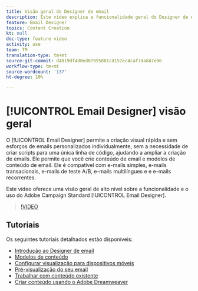 ```yaml
---
title: Visão geral do Designer de email
description: Este vídeo explica a funcionalidade geral do Designer de email e como projetar um email do zero.Esta página lista todos os vídeos de recursos disponíveis para o designer de email da Adobe Campaign
feature: Email Designer
topics: Content Creation
kt: null
doc-type: feature video
activity: use
team: TM
translation-type: tm+mt
source-git-commit: d4819df4d0ed07955881cd157ec4caf7da847e96
workflow-type: tm+mt
source-wordcount: '137'
ht-degree: 10%

---
```



# [!UICONTROL Email Designer] visão geral

O [!UICONTROL Email Designer] permite a criação visual rápida e sem esforços de emails personalizados individualmente, sem a necessidade de criar scripts para uma única linha de código, ajudando a ampliar a criação de emails. Ele permite que você crie conteúdo de email e modelos de conteúdo de email. Ele é compatível com e-mails simples, e-mails transacionais, e-mails de teste A/B, e-mails multilíngues e e e-mails recorrentes.

Este vídeo oferece uma visão geral de alto nível sobre a funcionalidade e o uso do Adobe Campaign Standard [!UICONTROL Email Designer].

>[!VIDEO](https://video.tv.adobe.com/v/22771?quality=12)

## Tutoriais

Os seguintes tutoriais detalhados estão disponíveis:

* [Introdução ao Designer de email](/help/designing-content/email-designer/getting-started-with-the-email-designer.md)
* [Modelos de conteúdo](/help/designing-content/email-designer/email-content-templates.md)
* [Configurar visualização para dispositivos móveis](/help/designing-content/email-designer/configure-the-mobile-view.md)
* [Pré-visualização do seu email](/help/designing-content/email-designer/preview-your-email.md)
* [Trabalhar com conteúdo existente](/help/designing-content/email-designer/working-with-existing-content.md)
* [Criar conteúdo usando o Adobe Dreamweaver](/help/designing-content/email-designer/dreamweaver-integration.md)
